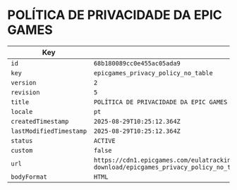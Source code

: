 # POLÍTICA DE PRIVACIDADE DA EPIC GAMES

| Key | Value |
| --- | ----- |
| `id` | `68b180089cc0e455ac05ada9` |
| `key` | `epicgames_privacy_policy_no_table` |
| `version` | `2` |
| `revision` | `5` |
| `title` | `POLÍTICA DE PRIVACIDADE DA EPIC GAMES` |
| `locale` | `pt` |
| `createdTimestamp` | `2025-08-29T10:25:12.364Z` |
| `lastModifiedTimestamp` | `2025-08-29T10:25:12.364Z` |
| `status` | `ACTIVE` |
| `custom` | `false` |
| `url` | `https://cdn1.epicgames.com/eulatracking-download/epicgames_privacy_policy_no_table/pt/v2/r5/20ade9d8f8df6c25136c5f05a08465f5.pdf` |
| `bodyFormat` | `HTML` |
